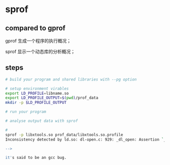 # sprof

## compared to gprof

gprof 生成一个程序的执行概况；

sprof 显示一个动态库的分析概况；

## steps

```bash
# build your program and shared libraries with --pg option

# setup environment virables
export LD_PROFILE=libname.so
export LD_PROFILE_OUTPUT=$(pwd)/prof_data
mkdir -p $LD_PROFILE_OUTPUT

# run your program

# analyse output data with sprof

# 
sprof -p libxtools.so prof_data/libxtools.so.profile
Inconsistency detected by ld.so: dl-open.c: 929: _dl_open: Assertion `_dl_debug_update (args.nsid)->r_state == RT_CONSISTENT' failed!

--> 

it's said to be an gcc bug.

```